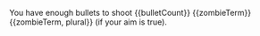 
You have enough bullets to shoot {{bulletCount}} {{zombieTerm}}{{zombieTerm, plural}} (if your aim is true).
